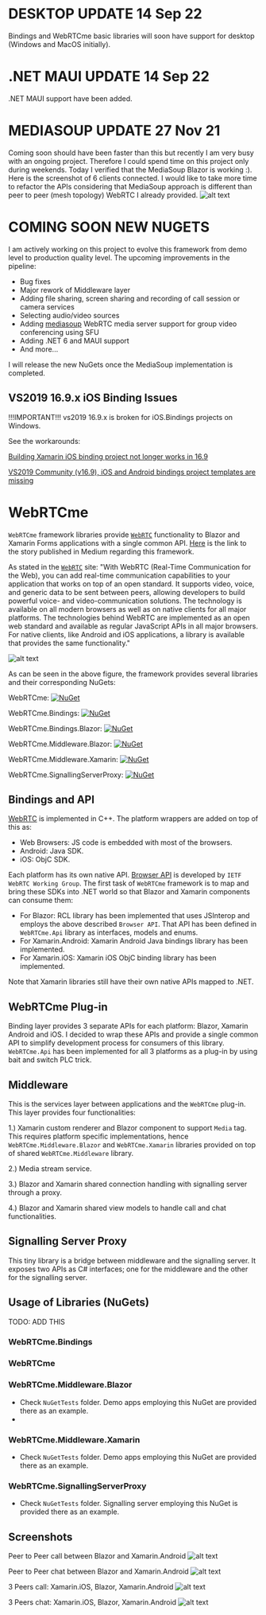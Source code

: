 # DESKTOP UPDATE 14 Sep 22
Bindings and WebRTCme basic libraries will soon have support for desktop (Windows and MacOS initially).

# .NET MAUI UPDATE 14 Sep 22
.NET MAUI support have been added.


# MEDIASOUP UPDATE 27 Nov 21
Coming soon should have been faster than this but recently I am very busy with an ongoing project. Therefore I could spend time on this project only during weekends.
Today I verified that the MediaSoup Blazor is working :). Here is the screenshot of 6 clients connected. 
I would like to take more time to refactor the APIs considering that MediaSoup approach is different than peer to peer (mesh topology) WebRTC I already provided.
![alt text](https://github.com/melihercan/WebRTCme/blob/master/doc/MediaSoup_6Clients.JPEG)


# COMING SOON NEW NUGETS
I am actively working on this project to evolve this framework from demo level to production quality level. The upcoming improvements in the pipeline:
- Bug fixes
- Major rework of Middleware layer
- Adding file sharing, screen sharing and recording of call session or camera services
- Selecting audio/video sources
- Adding [mediasoup](https://mediasoup.org/) WebRTC media server support for group video conferencing using SFU
- Adding .NET 6 and MAUI support
- And more...

I will release the new NuGets once the MediaSoup implementation is completed.



## VS2019 16.9.x iOS Binding Issues
!!!IMPORTANT!!! vs2019 16.9.x is broken for iOS.Bindings projects on Windows.

See the workarounds:

[Building Xamarin iOS binding project not longer works in 16.9](https://developercommunity2.visualstudio.com/t/Building-Xamarin-iOS-binding-project-not/1361154?entry=problem&ref=native&refTime=1616432601108&refUserId=9fc44a6c-086f-4bc5-8dec-c2ffaa73501d)

[VS2019 Community (v16.9), iOS and Android bindings project templates are missing](https://developercommunity2.visualstudio.com/t/VS2019-Community-v169-iOS-and-Androi/1357564?entry=problem&ref=native&refTime=1616432820554&refUserId=9fc44a6c-086f-4bc5-8dec-c2ffaa73501d)

# WebRTCme
`WebRTCme` framework libraries provide [`WebRTC`](https://webrtc.org/) functionality to Blazor and Xamarin Forms applications with a single common API. [Here](https://melihercan.medium.com/webrtc-for-blazor-and-xamarin-forms-with-a-single-common-api-93ee0a2eca4b) is the link to the story published in Medium regarding this framework.

As stated in the [`WebRTC`](https://webrtc.org/) site: "With WebRTC (Real-Time Communication for the Web), you can add real-time communication capabilities to your application that works on top of an open standard. It supports video, voice, and generic data to be sent between peers, allowing developers to build powerful voice- and video-communication solutions. The technology is available on all modern browsers as well as on native clients for all major platforms. The technologies behind WebRTC are implemented as an open web standard and available as regular JavaScript APIs in all major browsers. For native clients, like Android and iOS applications, a library is available that provides the same functionality."

![alt text](https://github.com/melihercan/WebRTCme/blob/master/doc/LibsAndNugets.png)

As can be seen in the above figure, the framework provides several libraries and their corresponding NuGets:

WebRTCme: [![NuGet](https://img.shields.io/nuget/v/WebRTCme.svg)](https://www.nuget.org/packages/WebRTCme)

WebRTCme.Bindings: [![NuGet](https://img.shields.io/nuget/v/WebRTCme.Bindings.svg)](https://www.nuget.org/packages/WebRTCme.Bindings)

WebRTCme.Bindings.Blazor: [![NuGet](https://img.shields.io/nuget/v/WebRTCme.Bindings.Blazor.svg)](https://www.nuget.org/packages/WebRTCme.Bindings.Blazor)

WebRTCme.Middleware.Blazor: [![NuGet](https://img.shields.io/nuget/v/WebRTCme.Middleware.Blazor.svg)](https://www.nuget.org/packages/WebRTCme.Middleware.Blazor)

WebRTCme.Middleware.Xamarin: [![NuGet](https://img.shields.io/nuget/v/WebRTCme.Middleware.Xamarin.svg)](https://www.nuget.org/packages/WebRTCme.Middleware.Xamarin)

WebRTCme.SignallingServerProxy: [![NuGet](https://img.shields.io/nuget/v/WebRTCme.SignallingServerProxy.svg)](https://www.nuget.org/packages/WebRTCme.SignallingServerProxy)


## Bindings and API
[WebRTC](https://webrtc.googlesource.com/src) is implemented in C++. The platform wrappers are added on top of this as:
* Web Browsers: JS code is embedded with most of the browsers.
* Android: Java SDK.
* iOS: ObjC SDK.

Each platform has its own native API. [Browser API](https://developer.mozilla.org/en-US/docs/Web/API/WebRTC_API) is developed by `IETF WebRTC Working Group`. The first task of `WebRTCme` framework is to map and bring these SDKs into .NET world so that Blazor and Xamarin components can consume them:
* For Blazor: RCL library has been implemented that uses JSInterop and employs the above described `Browser API`. That API has been defined in `WebRTCme.Api` library as interfaces, models and enums. 
* For Xamarin.Android: Xamarin Android Java bindings library has been implemented.
* For Xamarin.iOS: Xamarin iOS ObjC binding library has been implemented.

Note that Xamarin libraries still have their own native APIs mapped to .NET. 

## WebRTCme Plug-in
Binding layer provides 3 separate APIs for each platform: Blazor, Xamarin Android and iOS. I decided to wrap these APIs and provide a single common API to simplify development process for consumers of this library. `WebRTCme.Api` has been implemented for all 3 platforms as a plug-in by using bait and switch PLC trick.

## Middleware
This is the services layer between applications and the `WebRTCme` plug-in. This layer provides four functionalities:

1.) Xamarin custom renderer and Blazor component to support `Media` tag. This requires platform specific implementations, hence `WebRTCme.Middleware.Blazor` and `WebRTCme.Xamarin` libraries provided on top of shared `WebRTCme.Middleware` library. 

2.) Media stream service.

3.) Blazor and Xamarin shared connection handling with signalling server through a proxy.

4.) Blazor and Xamarin shared view models to handle call and chat functionalities.

## Signalling Server Proxy
This tiny library is a bridge between middleware and the signalling server. It exposes two APIs as C# interfaces; one for the middleware and the other for the signalling server.

## Usage of Libraries (NuGets)

TODO: ADD THIS

### WebRTCme.Bindings

### WebRTCme

### WebRTCme.Middleware.Blazor
* Check `NuGetTests` folder. Demo apps employing this NuGet are provided there as an example.
* 
### WebRTCme.Middleware.Xamarin
* Check `NuGetTests` folder. Demo apps employing this NuGet are provided there as an example.

### WebRTCme.SignallingServerProxy
* Check `NuGetTests` folder. Signalling server employing this NuGet is provided there as an example.

## Screenshots
Peer to Peer call between Blazor and Xamarin.Android
![alt text](https://github.com/melihercan/WebRTCme/blob/master/doc/Call.png)
 
Peer to Peer chat between Blazor and Xamarin.Android
![alt text](https://github.com/melihercan/WebRTCme/blob/master/doc/Chat.png)

3 Peers call: Xamarin.iOS, Blazor, Xamarin.Android 
![alt text](https://github.com/melihercan/WebRTCme/blob/master/doc/3Peers_Call.png)
 
3 Peers chat: Xamarin.iOS, Blazor, Xamarin.Android 
![alt text](https://github.com/melihercan/WebRTCme/blob/master/doc/3Peers_Chat.png)
